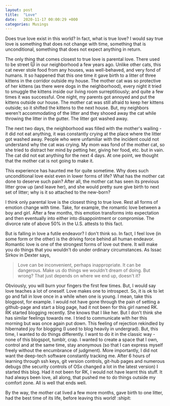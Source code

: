 ```yaml
---
layout: post
title:  "Love"
date:   2020-11-17 00:00:29 +000
categories: Musings
---
```

Does true love exist in this world? In fact, what is true love? 
I would say true love is something that does not change with time, something that is unconditional, something that does not expect anything in return. 

The only thing that comes closest to true love is parental love. There used to be street :cat: in our neighborhood a few years ago. Unlike other cats, this cat never stole food from any houses, was well-behaved, and very fond of humans. It so happened that this one time it gave birth to a litter of three kittens in the corridor outside my house. The mother cat was so protective of her kittens (as there were dogs in the neighborhood), every night it tried to smuggle the kittens inside our living room surreptitiously; and quite a few times it was successful. One night, my parents got annoyed and put the kittens outside our house. The mother cat was still afraid to keep her kittens outside; so it shifted the kittens to the next house. But, my neighbors weren't accommodating of the litter and they shooed away the cat while throwing the litter in the gutter. The litter got washed away. 

The next two days, the neighborhood was filled with the mother's wailing - it did not eat anything, it was constantly crying at the place where the litter got washed away. People who were unfamiliar with the incident could not understand why the cat was crying. My mom was fond of the mother cat, so she tried to distract her mind by petting her, giving her food, etc. but in vain. The cat did not eat anything for the next 4 days. At one point, we thought that the mother cat is not going to make it.   

This experience has haunted me for quite sometime. Why does such unconditional love exist even in lower forms of life? What has the mother cat done to deserve such pain? After all, the mother cat has seen its previous litter grow up (and leave her), and she would pretty sure give birth to next set of litter; why is it so attached to the new-born? 


 I think only parental love is the closest thing to true love. Rest all forms of emotion change with time. Take, for example, the romantic love between a boy and girl. After a few months, this emotion transforms into expectation and then eventually into either into disappointment or compromise. The divorce rate of above 50% in the U.S. attests to this fact. 

 But is falling in love a futile endeavor? I don't think so. In fact, I feel love (in some form or the other) is the driving force behind all human endeavor. Romantic love is one of the strongest forms of love out there. It will make you do things that you wouldn't do under ordinary circumstances. As Issac Sirkov in Dexter says, 

> Love can be inconvenient, perhaps inappropriate. It can be dangerous. Make us do things
> we wouldn't dream of doing. But wrong? That just depends on where we end up, doesn't it?

Obviously, you will burn your fingers the first few times. But, I would say love teaches a lot of oneself. Love makes one to introspect. So, it is ok to let go and fall in love once in a while when one is young. I mean, take this blogpost, for example. I would not have gone through the pain of setting a github-page and start a blog page, had it not been for this girl named RK. RK started blogging recently. She knows that I like her. But I don't think she has similar feelings towards me. I tried to communicate with her this morning but was once again put down. This feeling of rejection rekindled by hibernated joy for blogging (I used to blog heavily in undergrad). But, this time, I wanted to do things differently. I want to do it in the classic way - none of this blogspot, tumblr, crap. I wanted to create a space that I own, control and at the same time, stay anonymous (so that I can express myself freely without the encumbrance of judgment). More importantly, I did not want the deep-tech software constantly tracking me. After 6 hours of learning through ssh keys, git version controls, git-hub pages and numerous debugs (the security controls of OSx changed a lot in the latest version) I started this blog. Had it not been for RK, I would not have learnt this stuff. It had always been love, all along, that pushed me to do things outside my comfort zone. All is well that ends well. 

By the way, the mother cat lived a few more months, gave birth to one litter, had the best time of its life, before leaving this world! :shipit:




